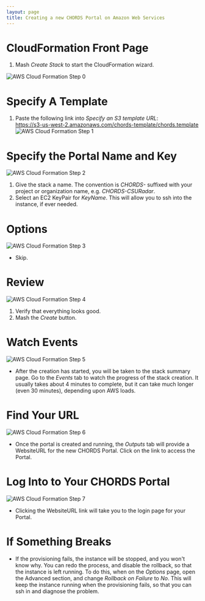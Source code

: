 ```yaml
---
layout: page
title: Creating a new CHORDS Portal on Amazon Web Services
---
```


# CloudFormation Front Page
1. Mash *Create Stack* to start the CloudFormation wizard.

![AWS Cloud Formation Step 0](images/AWS_CF0.png "AWS Cloud Formation Step 0")

# Specify A Template
1. Paste the following link into _Specify an S3 template URL_: <br/>
https://s3-us-west-2.amazonaws.com/chords-template/chords.template
![AWS Cloud Formation Step 1](images/AWS_CF1.png "AWS Cloud Formation Step 1")



# Specify the Portal Name and Key
![AWS Cloud Formation Step 2](images/AWS_CF2.png "AWS Cloud Formation Step 2")

  1. Give the stack a name. The convention is _CHORDS-_ suffixed with your project or organization name, e.g. _CHORDS-CSURadar_.
  2. Select an EC2 KeyPair for *KeyName*. This will allow you to ssh into the instance, if ever needed.

# Options
![AWS Cloud Formation Step 3](images/AWS_CF3.png "AWS Cloud Formation Step 3")

 * Skip.

# Review
![AWS Cloud Formation Step 4](images/AWS_CF4.png "AWS Cloud Formation Step 4")

 1. Verify that everything looks good.
 2. Mash the *Create* button. 

# Watch Events
![AWS Cloud Formation Step 5](images/AWS_CF5.png "AWS Cloud Formation Step 5")

 * After the creation has started, you will be taken 
to the stack summary page. Go to the *Events* tab to watch the progress 
of the stack creation. It usually takes about 4 minutes to complete, but it can take 
much longer (even 30 minutes), depending upon AWS loads.

# Find Your URL
![AWS Cloud Formation Step 6](images/AWS_CF6.png "AWS Cloud Formation Step 6")

 * Once the portal is created and running, the *Outputs* tab will provide a WebsiteURL for the new CHORDS Portal. Click on the 
link to access the Portal.

# Log Into to Your CHORDS Portal
![AWS Cloud Formation Step 7](images/AWS_CF7.png "AWS Cloud Formation Step 7")

 * Clicking the WebsiteURL link will take you to the login page for your Portal.

# If Something Breaks
 * If the provisioning fails, the instance will be stopped, and you won\'t know why. You can redo the process, 
and disable the rollback, so that the instance is left running. To do this, when on the *Options* page, 
open the Advanced section, and change _Rollback on Failure_ to *No*. This will
keep the instance running when the provisioning fails, so that you can ssh in and diagnose the problem.

